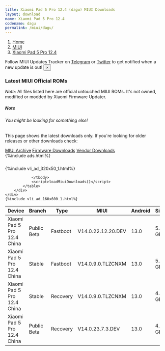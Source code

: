 ```yaml
---
title: Xiaomi Pad 5 Pro 12.4 (dagu) MIUI Downloads
layout: download
name: Xiaomi Pad 5 Pro 12.4
codename: dagu
permalink: /miui/dagu/
---
```

<nav aria-label="breadcrumb">
    <ol class="breadcrumb">
        <li class="breadcrumb-item"><a href="/">Home</a></li>
        <li class="breadcrumb-item"><a href="/miui/">MIUI</a></li>
        <li class="breadcrumb-item active" aria-current="page"><a href="/miui/dagu/">Xiaomi Pad 5 Pro 12.4</a></li>
    </ol>
</nav>
<div class="alert alert-primary alert-dismissible fade show" role="alert">
    Follow MIUI Updates Tracker on <a href="https://t.me/MIUIUpdatesTracker" class="alert-link">Telegram</a>
     or <a href="https://twitter.com/MiFwUpdater" class="alert-link">Twitter</a> to get notified when a new update is out!
    <button type="button" class="close" data-dismiss="alert" aria-label="Close">
        <span aria-hidden="true">&times;</span>
    </button>
</div>

### Latest MIUI Official ROMs
*Note*: All files listed here are official untouched MIUI ROMs. It's not owned, modified or modded by Xiaomi Firmware Updater.
<div class="card">
  <div class="card-body">
    <h5 class="card-title">Note</h5>
    <h6 class="card-subtitle mb-2 text-muted">You might be looking for something else!</h6>
    <p class="card-text">This page shows the latest downloads only.
     If you're looking for older releases or other downloads check:</p>
    <a href="/archive/miui/dagu/" class="card-link">MIUI Archive</a>
    <a href="/firmware/dagu/" class="card-link">Firmware Downloads</a>
    <a href="/vendor/dagu/" class="card-link">Vendor Downloads</a>
  </div>
</div>
{%include ads.html%}
<div class="row justify-content-center">
    <div class="col-10">
        <div class="table-responsive-md" style="margin-top: 25px;">
            {%include vli_ad_320x50_1.html%}
            <table id="miui" class="display dt-responsive nowrap compact table table-striped table-hover table-sm">
                <thead class="thead-dark">
                    <tr>
                        <th data-ref="device">Device</th>
                        <th data-ref="branch">Branch</th>
                        <th data-ref="type">Type</th>
                        <th data-ref="miui">MIUI</th>
                        <th data-ref="android">Android</th>
                        <th data-ref="size">Size</th>
                        <th data-ref="size">Date</th>
                        <th data-ref="link">Link</th>
                    </tr>
                </thead>
                <tbody>
                <tr><td>Xiaomi Pad 5 Pro 12.4 China</td><td>Public Beta</td><td>Fastboot</td><td>V14.0.22.12.20.DEV</td><td>13.0</td><td>5.2 GB</td><td>2022-12-20</td><td><a href="/miui/dagu/public beta/V14.0.22.12.20.DEV/">Download</a></td></tr>
<tr><td>Xiaomi Pad 5 Pro 12.4 China</td><td>Stable</td><td>Fastboot</td><td>V14.0.9.0.TLZCNXM</td><td>13.0</td><td>5.3 GB</td><td>2023-05-25</td><td><a href="/miui/dagu/stable/V14.0.9.0.TLZCNXM/">Download</a></td></tr>
<tr><td>Xiaomi Pad 5 Pro 12.4 China</td><td>Stable</td><td>Recovery</td><td>V14.0.9.0.TLZCNXM</td><td>13.0</td><td>4.3 GB</td><td>2023-06-12</td><td><a href="/miui/dagu/stable/V14.0.9.0.TLZCNXM/">Download</a></td></tr>
<tr><td>Xiaomi Pad 5 Pro 12.4 China</td><td>Public Beta</td><td>Recovery</td><td>V14.0.23.7.3.DEV</td><td>13.0</td><td>4.3 GB</td><td>2023-07-07</td><td><a href="/miui/dagu/public beta/V14.0.23.7.3.DEV/">Download</a></td></tr>

                </tbody>
                <script>loadMiuiDownloads()</script>
            </table>
        </div>
    </div>
    {%include vli_ad_160x600_1.html%}
</div>
